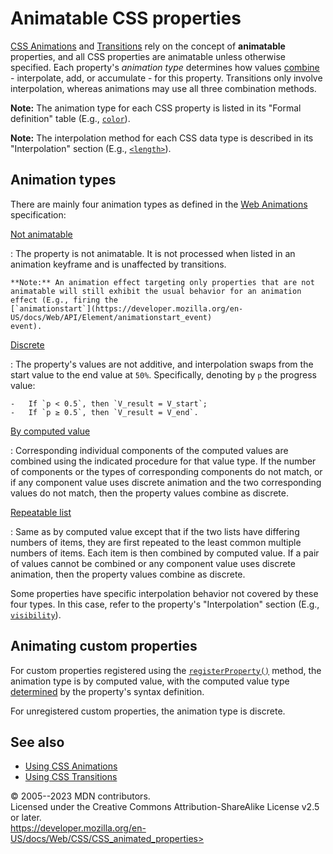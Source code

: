 Animatable CSS properties
=========================

[CSS Animations](css_animations.md) and [Transitions](css_transitions.md) rely
on the concept of **animatable** properties, and all CSS properties are
animatable unless otherwise specified. Each property\'s *animation type*
determines how values
[combine](https://drafts.csswg.org/css-values/#combining-values) -
interpolate, add, or accumulate - for this property. Transitions only
involve interpolation, whereas animations may use all three combination
methods.

**Note:** The animation type for each CSS property is listed in its
\"Formal definition\" table (E.g., [`color`](_Resources/Markup%20And%20Styling/css/color.md#formal_definition)).

**Note:** The interpolation method for each CSS data type is described
in its \"Interpolation\" section (E.g.,
[`<length>`](length.md#interpolation)).

Animation types
---------------

There are mainly four animation types as defined in the [Web
Animations](https://drafts.csswg.org/web-animations-1/#animating-properties)
specification:

[Not animatable](#not_animatable)

:   The property is not animatable. It is not processed when listed in
    an animation keyframe and is unaffected by transitions.

    **Note:** An animation effect targeting only properties that are not
    animatable will still exhibit the usual behavior for an animation
    effect (E.g., firing the
    [`animationstart`](https://developer.mozilla.org/en-US/docs/Web/API/Element/animationstart_event)
    event).

[Discrete](#discrete)

:   The property\'s values are not additive, and interpolation swaps
    from the start value to the end value at `50%`. Specifically,
    denoting by `p` the progress value:

    -   If `p < 0.5`, then `V_result = V_start`;
    -   If `p ≥ 0.5`, then `V_result = V_end`.

[By computed value](#by_computed_value)

:   Corresponding individual components of the computed values are
    combined using the indicated procedure for that value type. If the
    number of components or the types of corresponding components do not
    match, or if any component value uses discrete animation and the two
    corresponding values do not match, then the property values combine
    as discrete.

[Repeatable list](#repeatable_list)

:   Same as by computed value except that if the two lists have
    differing numbers of items, they are first repeated to the least
    common multiple numbers of items. Each item is then combined by
    computed value. If a pair of values cannot be combined or any
    component value uses discrete animation, then the property values
    combine as discrete.

Some properties have specific interpolation behavior not covered by
these four types. In this case, refer to the property\'s
\"Interpolation\" section (E.g.,
[`visibility`](visibility.md#interpolation)).

Animating custom properties
---------------------------

For custom properties registered using the
[`registerProperty()`](https://developer.mozilla.org/en-US/docs/Web/API/CSS/registerProperty_static)
method, the animation type is by computed value, with the computed value
type
[determined](https://drafts.css-houdini.org/css-properties-values-api/#calculation-of-computed-values)
by the property\'s syntax definition.

For unregistered custom properties, the animation type is discrete.

See also
--------

- [Using CSS Animations](using_css_animations.md)
- [Using CSS Transitions](using_css_transitions.md)

© 2005--2023 MDN contributors.\
Licensed under the Creative Commons Attribution-ShareAlike License v2.5
or later.\
https://developer.mozilla.org/en-US/docs/Web/CSS/CSS_animated_properties>
